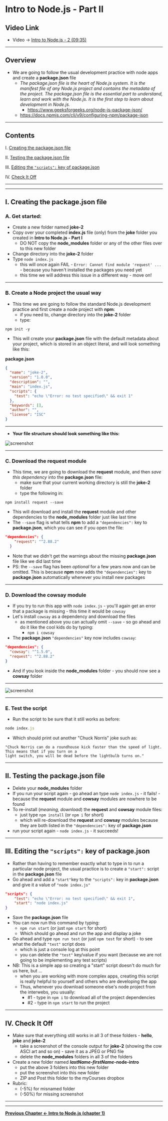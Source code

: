 # Intro to Node.js - Part II

## Video Link

- Video -> [Intro to Node.js - 2 (09:35)]()

<hr>

## Overview


- We are going to follow the usual development practice with node apps and create a **package.json** file
  - *The package.json file is the heart of Node.js system. It is the manifest file of any Node.js project and contains the metadata of the project. The package.json file is the essential part to understand, learn and work with the Node.js. It is the first step to learn about development in Node.js.*
    - https://www.geeksforgeeks.org/node-js-package-json/
  - https://docs.npmjs.com/cli/v9/configuring-npm/package-json

<hr>

## Contents

<!--- Local Navigation --->

I. [Creating the package.json file](#section1)

II. [Testing the package.json file](#section2)

III. [Editing the `"scripts":` key of package.json](#section3)

IV. [Check It Off](#section4)

<hr><hr>

<a id="section1"></a>

## I. Creating the package.json file

### A. Get started:

- Create a new folder named **joke-2**
- Copy over your completed **index.js** file (only) from the **joke** folder you created in **Intro to Node.js - Part I**
  - DO NOT copy the **node_modules** folder or any of the other files over to this new folder
- Change directory into the **joke-2** folder
- Type `node index.js`
  - this will once again FAIL - `Error: Cannot find module 'request' ...` - because you haven't installed the packages you need yet
  - this time we will address this issue in a different way - move on!

<hr>

### B. Create a Node project the usual way
- This time we are going to follow the standard Node.js development practice and first create a node project with **npm**:
  - if you need to, change directory into the **joke-2** folder
  - type:

```console
npm init -y
```

- This will create your **package.json** file with the default metadata about your project, which is stored in an object literal, and will look something like this:

**package.json**
```json
{
  "name": "joke-2",
  "version": "1.0.0",
  "description": "",
  "main": "index.js",
  "scripts": {
    "test": "echo \"Error: no test specified\" && exit 1"
  },
  "keywords": [],
  "author": "",
  "license": "ISC"
}
```

<hr>

- **Your file structure should look something like this:**

![screenshot](./_images/_node/node-web-services-3.png)

<hr>

### C. Download the **request** module 

- This time, we are going to download the **request** module, and then *save this dependency* into the **package.json** file:
  - make sure that your current working directory is still the **joke-2** folder
  - type the following in:

```console
npm install request --save
```

- This will download and install the **request** module and other dependencies to the **node_modules** folder just like last time
- The `--save` flag is what tells **npm** to add a `"dependencies":` key to **package.json**, which you can see if you open the file:

```json
"dependencies": {
    "request": "^2.88.2"
  }
```

- Note that we didn't get the warnings about the missing **package.json** file like we did last time
- PS: the `--save` flag has been *optional* for a few years now and can be omitted. This is because **npm** now adds the `"dependencies":` key to **package.json** automatically whenever you install new packages 


<hr>

### D. Download the **cowsay** module 
- If you try to run this app with `node index.js` - you'll again get an error that a package is missing - this time it would be `cowsay`
- Let's install `cowsay` as a dependency and download the files
  - as mentioned above you can actually omit `--save` - so go ahead and do it like the cool kids do by typing:
    - `npm i cowsay`
- The **package.json** `"dependencies"` key now includes `cowsay`:

```json
"dependencies": {
  "cowsay": "^1.5.0",
  "request": "^2.88.2"
}
```

- And if you look inside the **node_modules** folder - you should now see a **cowsay** folder

<hr>

![screenshot](./_images/_node/node-web-services-4.png)

<hr>

### E. Test the script

- Run the script to be sure that it still works as before:

```js
node index.js
```
 
 - Which should print out another "Chuck Norris" joke such as:
 
 ```
"Chuck Norris can do a roundhouse kick faster than the speed of light. This means that if you turn on a 
light switch, you will be dead before the lightbulb turns on."
 ```

<a id="section2"></a>

<hr>
 
 ## II. Testing the package.json file

- Delete your **node_modules** folder
- If you run your script again - go ahead an type `node index.js` - it fails! - because the **request** module and **cowsay** modules are nowhere to be found
- To re-install (*meaning, download*) the **request** and **cowsay** module files:
  - just type `npm install` (or `npm i` for short)
  - which will re-download the **request** and **cowsay** modules because they are both listed in the `"dependencies":` key of **package.json**
- run your script again - `node index.js` - it succeeds!

<a id="section3"></a>

<hr>

## III. Editing the `"scripts":` key of package.json

- Rather than having to remember exactly what to type in to run a particular node project, the usual practice is to create a `"start":` script in the **package.json** file
- Go ahead and add a `"start"`key to the `"scripts":` key in **package.json** and give it a value of `"node index.js"`

```json
"scripts": {
    "test": "echo \"Error: no test specified\" && exit 1",
    "start": "node index.js"
}
```
- Save the **package.json** file
- You can now run this command by typing:
  - `npm run start` (or just `npm start` for short)
  - Which should go ahead and run the app and display a joke
- Go ahead and type `npm run test` (or just `npm test` for short) - to see what the default `"test"` script does
  - which is just a console log at this point 
  - you can delete the `"test"` key/value if you want (because we are not going to be implementing any test scripts)
- NB: This is a simple app so creating a "start" script doesn't do much for us here, but ...
  - when you are working with more complex apps, creating this script is really helpful to yourself and others who are developing the app
  - Thus, whenever you download someone else's node project from the interwebs, you usually:
    - #1 - type in `npm i` to download all of the project dependencies
    - #2 - type in `npm start` to run the project
  
<a id="section4"></a>

<hr> 


## IV. Check It Off
- Make sure that everything still works in all 3 of these folders - **hello**, **joke** and **joke-2**
  - take a screenshot of the console output for **joke-2** (showing the cow ASCI art and so on) - save it as a JPEG or PNG file
  - delete the **node_modules** folders in all 3 of the folders
- Create a new folder named ***lastName*-*firstName*-node-intro**
  - put the above 3 folders into this new folder
  - put the screenshot into this new folder
  - ZIP and Post this folder to the myCourses dropbox
- Rubric:
  - (-5%) for misnamed folder
  - (-50%) for missing screenshot

<hr><hr>

**[Previous Chapter <- Intro to Node.js (chapter 1)](intro-to-node-1.md)**

